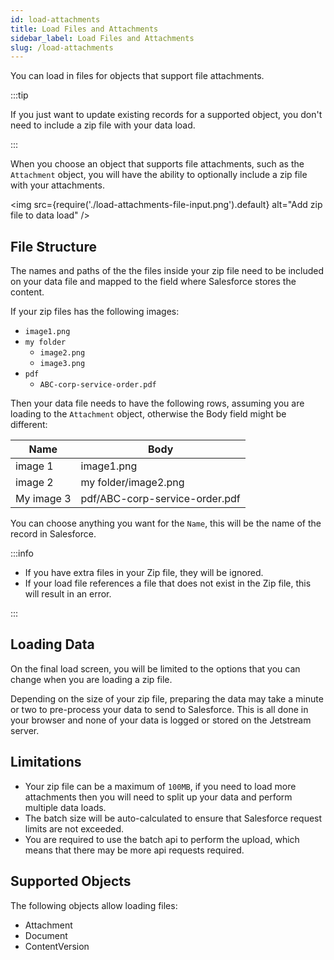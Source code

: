 ```yaml
---
id: load-attachments
title: Load Files and Attachments
sidebar_label: Load Files and Attachments
slug: /load-attachments
---
```


You can load in files for objects that support file attachments.

:::tip

If you just want to update existing records for a supported object, you don't need to include a zip file with your data load.

:::

When you choose an object that supports file attachments, such as the `Attachment` object, you will have the ability to optionally include a zip file with your attachments.

<img src={require('./load-attachments-file-input.png').default} alt="Add zip file to data load" />

## File Structure

The names and paths of the the files inside your zip file need to be included on your data file and mapped to the field where Salesforce stores the content.

If your zip files has the following images:

- `image1.png`
- `my folder`
  - `image2.png`
  - `image3.png`
- `pdf`
  - `ABC-corp-service-order.pdf`

Then your data file needs to have the following rows, assuming you are loading to the `Attachment` object, otherwise the Body field might be different:

| Name       | Body                           |
| ---------- | ------------------------------ |
| image 1    | image1.png                     |
| image 2    | my folder/image2.png           |
| My image 3 | pdf/ABC-corp-service-order.pdf |

You can choose anything you want for the `Name`, this will be the name of the record in Salesforce.

:::info

- If you have extra files in your Zip file, they will be ignored.
- If your load file references a file that does not exist in the Zip file, this will result in an error.

:::

## Loading Data

On the final load screen, you will be limited to the options that you can change when you are loading a zip file.

Depending on the size of your zip file, preparing the data may take a minute or two to pre-process your data to send to Salesforce. This is all done in your browser and none of your data is logged or stored on the Jetstream server.

## Limitations

- Your zip file can be a maximum of `100MB`, if you need to load more attachments then you will need to split up your data and perform multiple data loads.
- The batch size will be auto-calculated to ensure that Salesforce request limits are not exceeded.
- You are required to use the batch api to perform the upload, which means that there may be more api requests required.

## Supported Objects

The following objects allow loading files:

- Attachment
- Document
- ContentVersion
